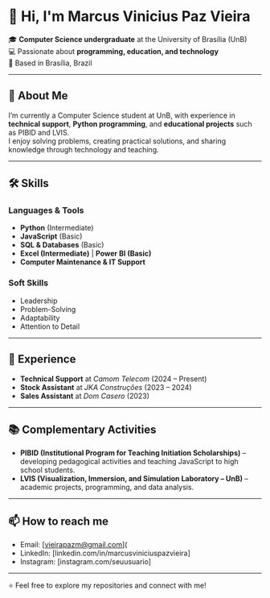  # 👋 Hi, I'm Marcus Vinicius Paz Vieira  

🎓 **Computer Science undergraduate** at the University of Brasília (UnB)  
💻 Passionate about **programming, education, and technology**  
📍 Based in Brasília, Brazil  

---

## 🚀 About Me  
I’m currently a Computer Science student at UnB, with experience in **technical support**, **Python programming**, and **educational projects** such as PIBID and LVIS.  
I enjoy solving problems, creating practical solutions, and sharing knowledge through technology and teaching.  

---

## 🛠️ Skills  

### Languages & Tools  
- **Python** (Intermediate)  
- **JavaScript** (Basic)  
- **SQL & Databases** (Basic)  
- **Excel (Intermediate)** | **Power BI (Basic)**  
- **Computer Maintenance & IT Support**  

### Soft Skills  
- Leadership  
- Problem-Solving  
- Adaptability  
- Attention to Detail  

---

## 💼 Experience  

- **Technical Support** at *Camom Telecom* (2024 – Present)  
- **Stock Assistant** at *JKA Construções* (2023 – 2024)  
- **Sales Assistant** at *Dom Casero* (2023)  

---

## 📚 Complementary Activities  
- **PIBID (Institutional Program for Teaching Initiation Scholarships)** – developing pedagogical activities and teaching JavaScript to high school students.  
- **LVIS (Visualization, Immersion, and Simulation Laboratory – UnB)** – academic projects, programming, and data analysis.  

---

## 📫 How to reach me  
- Email: [vieirapazm@gmail.com](  
- LinkedIn: [linkedin.com/in/marcusviniciuspazvieira]
- Instagram: [instagram.com/seuusuario]

---
⭐️ Feel free to explore my repositories and connect with me!  




